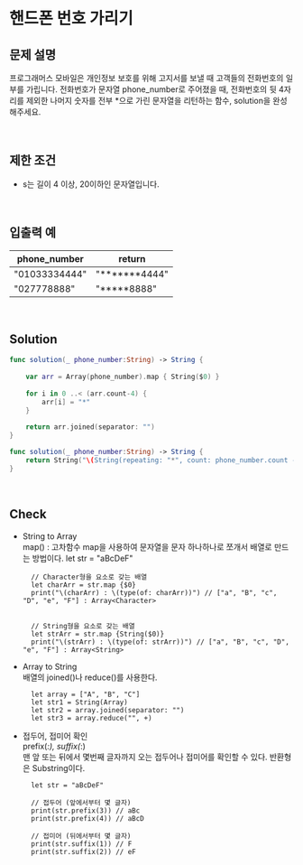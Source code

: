 # 핸드폰 번호 가리기

## 문제 설명 
프로그래머스 모바일은 개인정보 보호를 위해 고지서를 보낼 때 고객들의 전화번호의 일부를 가립니다.
전화번호가 문자열 phone_number로 주어졌을 때, 전화번호의 뒷 4자리를 제외한 나머지 숫자를 전부 *으로 가린 문자열을 리턴하는 함수, solution을 완성해주세요.

<br/>

## 제한 조건
- s는 길이 4 이상, 20이하인 문자열입니다.

<br/>

## 입출력 예
| phone_number | return |
|------|---|
|"01033334444"|"*******4444"|
|"027778888"|	"*****8888"|


<br/>

## Solution

```swift
func solution(_ phone_number:String) -> String {
    
    var arr = Array(phone_number).map { String($0) }
    
    for i in 0 ..< (arr.count-4) {
        arr[i] = "*"
    }
    
    return arr.joined(separator: "")
}
```

```swift
func solution(_ phone_number:String) -> String {
    return String("\(String(repeating: "*", count: phone_number.count - 4))\(phone_number.suffix(4))")
}
```

<br/>

## Check
- String to Array  
	map() : 고차함수 map을 사용하여 문자열을 문자 하나하나로 쪼개서 배열로 만드는 방법이다.
	let str = "aBcDeF"

		// Character형을 요소로 갖는 배열
		let charArr = str.map {$0}
		print("\(charArr) : \(type(of: charArr))") // ["a", "B", "c", "D", "e", "F"] : Array<Character>
		
		
		// String형을 요소로 갖는 배열
		let strArr = str.map {String($0)}
		print("\(strArr) : \(type(of: strArr))") // ["a", "B", "c", "D", "e", "F"] : Array<String>
		
- Array to String   
	배열의 joined()나 reduce()를 사용한다.
	
		let array = ["A", "B", "C"]
		let str1 = String(Array)
		let str2 = array.joined(separator: "")
		let str3 = array.reduce("", +)
		
- 접두어, 접미어 확인  
	prefix(_:), suffix(_:)    
맨 앞 또는 뒤에서 몇번째 글자까지 오는 접두어나 접미어를 확인할 수 있다. 반환형은 Substring이다.
		
		let str = "aBcDeF"
		
		// 접두어 (앞에서부터 몇 글자)
		print(str.prefix(3)) // aBc
		print(str.prefix(4)) // aBcD
		
		// 접미어 (뒤에서부터 몇 글자)
		print(str.suffix(1)) // F
		print(str.suffix(2)) // eF
